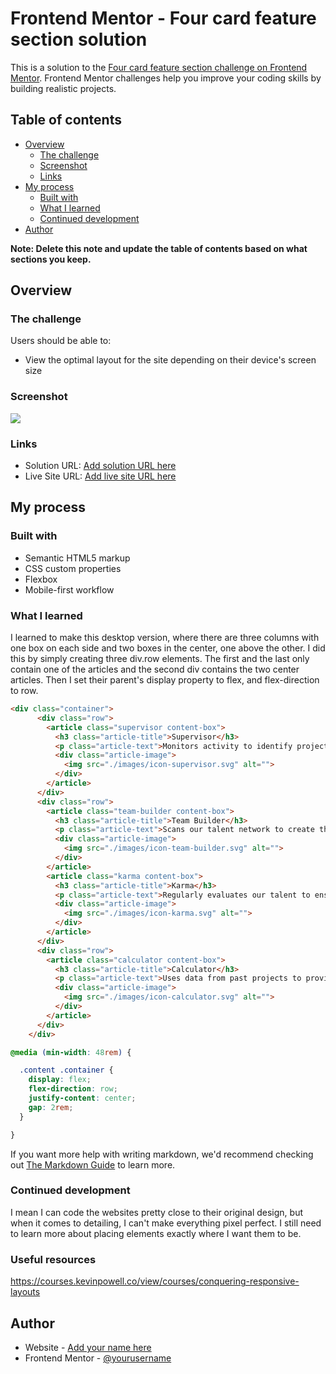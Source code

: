 # Frontend Mentor - Four card feature section solution

This is a solution to the [Four card feature section challenge on Frontend Mentor](https://www.frontendmentor.io/challenges/four-card-feature-section-weK1eFYK). Frontend Mentor challenges help you improve your coding skills by building realistic projects. 

## Table of contents

- [Overview](#overview)
  - [The challenge](#the-challenge)
  - [Screenshot](#screenshot)
  - [Links](#links)
- [My process](#my-process)
  - [Built with](#built-with)
  - [What I learned](#what-i-learned)
  - [Continued development](#continued-development)
- [Author](#author)

**Note: Delete this note and update the table of contents based on what sections you keep.**

## Overview

### The challenge

Users should be able to:

- View the optimal layout for the site depending on their device's screen size

### Screenshot

![](./screenshot.png)


### Links

- Solution URL: [Add solution URL here](https://github.com/Tomas1211/Four-card-feature-section)
- Live Site URL: [Add live site URL here](https://tomas1211.github.io/Four-card-feature-section/)

## My process

### Built with

- Semantic HTML5 markup
- CSS custom properties
- Flexbox
- Mobile-first workflow


### What I learned

I learned to make this desktop version, where there are three columns with one box on each side and two boxes in the center, one above the other. I did this by simply creating three div.row elements. The first and the last only contain one of the articles and the second div contains the two center articles. Then I set their parent's display property to flex, and flex-direction to row.


```html
<div class="container">
      <div class="row">
        <article class="supervisor content-box">
          <h3 class="article-title">Supervisor</h3>
          <p class="article-text">Monitors activity to identify project roadblocks</p>
          <div class="article-image">
            <img src="./images/icon-supervisor.svg" alt="">
          </div>
        </article>
      </div>
      <div class="row">
        <article class="team-builder content-box">
          <h3 class="article-title">Team Builder</h3>
          <p class="article-text">Scans our talent network to create the optimal team for your project</p>
          <div class="article-image">
            <img src="./images/icon-team-builder.svg" alt="">
          </div>
        </article>
        <article class="karma content-box">
          <h3 class="article-title">Karma</h3>
          <p class="article-text">Regularly evaluates our talent to ensure quality</p>
          <div class="article-image">
            <img src="./images/icon-karma.svg" alt="">
          </div>
        </article>
      </div>
      <div class="row">
        <article class="calculator content-box">
          <h3 class="article-title">Calculator</h3>
          <p class="article-text">Uses data from past projects to provide better delivery estimates</p>
          <div class="article-image">
            <img src="./images/icon-calculator.svg" alt="">
          </div>
        </article>
      </div>
    </div>
```
```css
@media (min-width: 48rem) {

  .content .container {
    display: flex;
    flex-direction: row;
    justify-content: center;
    gap: 2rem;
  }

}
```


If you want more help with writing markdown, we'd recommend checking out [The Markdown Guide](https://www.markdownguide.org/) to learn more.



### Continued development

I mean I can code the websites pretty close to their original design, but when it comes to detailing, I can't make everything pixel perfect. I still need to learn more about placing elements exactly where I want them to be.


### Useful resources

https://courses.kevinpowell.co/view/courses/conquering-responsive-layouts


## Author

- Website - [Add your name here](https://tomas1211.github.io/Four-card-feature-section/)
- Frontend Mentor - [@yourusername](https://www.frontendmentor.io/profile/Tomas1211)


